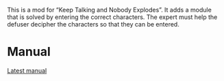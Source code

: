 This is a mod for “Keep Talking and Nobody Explodes”. It adds a module that is solved by entering the correct characters. The expert must help the defuser decipher the characters so that they can be entered.

# Manual
<a href="https://rawgit.com/LucasMateijsen/ktanemod-ceasarcipher/master/Manual/CaesarCipher.html">Latest manual</a>

